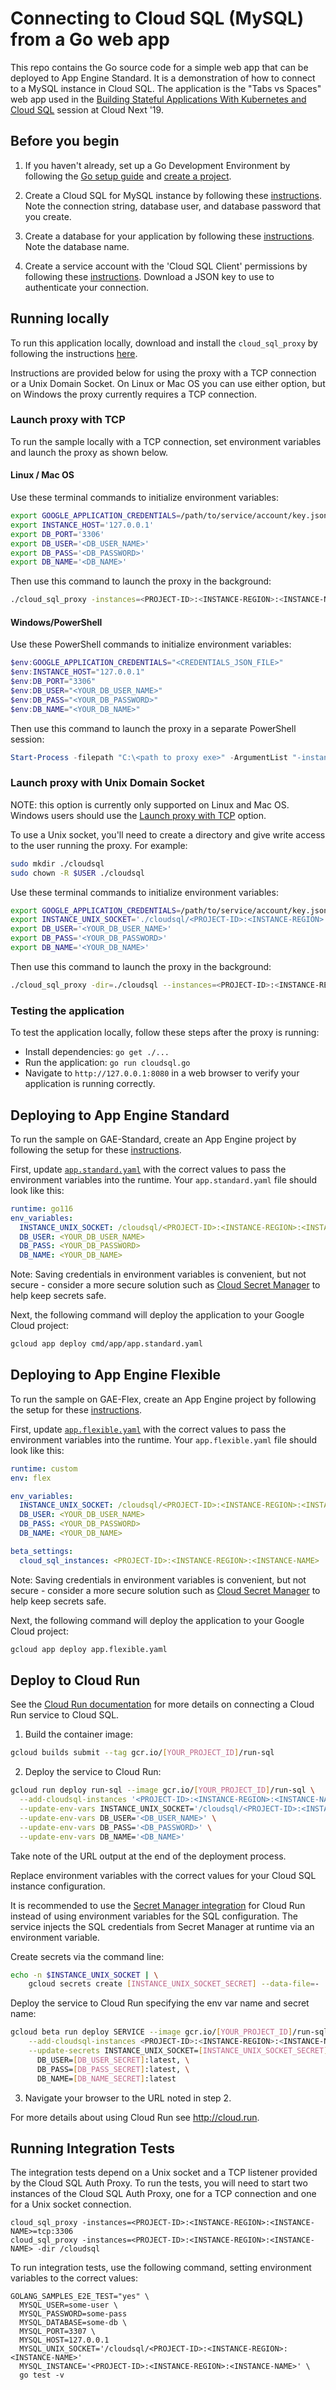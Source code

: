 # Connecting to Cloud SQL (MySQL) from a Go web app

This repo contains the Go source code for a simple web app that can be deployed to App Engine Standard. It is a demonstration of how to connect to a MySQL instance in Cloud SQL. The application is the "Tabs vs Spaces" web app used in the [Building Stateful Applications With Kubernetes and Cloud SQL](https://www.youtube.com/watch?v=qVgzP3PsXFw&t=1833s) session at Cloud Next '19.

## Before you begin

1. If you haven't already, set up a Go Development Environment by following the [Go setup guide](https://cloud.google.com/go/docs/setup) and
[create a project](https://cloud.google.com/resource-manager/docs/creating-managing-projects#creating_a_project).

1. Create a Cloud SQL for MySQL instance by following these
[instructions](https://cloud.google.com/sql/docs/mysql/create-instance).
Note the connection string, database user, and database password that you create.

1. Create a database for your application by following these
[instructions](https://cloud.google.com/sql/docs/mysql/create-manage-databases).
Note the database name.

1. Create a service account with the 'Cloud SQL Client' permissions by following these
[instructions](https://cloud.google.com/sql/docs/mysql/connect-external-app#4_if_required_by_your_authentication_method_create_a_service_account).
Download a JSON key to use to authenticate your connection.

## Running locally

To run this application locally, download and install the `cloud_sql_proxy` by
following the instructions
[here](https://cloud.google.com/sql/docs/mysql/sql-proxy#install).

Instructions are provided below for using the proxy with a TCP connection or a Unix Domain Socket. On Linux or Mac OS you can use either option, but on Windows the proxy currently requires a TCP connection.

### Launch proxy with TCP

To run the sample locally with a TCP connection, set environment variables and launch the proxy as shown below.

#### Linux / Mac OS
Use these terminal commands to initialize environment variables:
```bash
export GOOGLE_APPLICATION_CREDENTIALS=/path/to/service/account/key.json
export INSTANCE_HOST='127.0.0.1'
export DB_PORT='3306'
export DB_USER='<DB_USER_NAME>'
export DB_PASS='<DB_PASSWORD>'
export DB_NAME='<DB_NAME>'
```

Then use this command to launch the proxy in the background:
```bash
./cloud_sql_proxy -instances=<PROJECT-ID>:<INSTANCE-REGION>:<INSTANCE-NAME>=tcp:3306 -credential_file=$GOOGLE_APPLICATION_CREDENTIALS &
```

#### Windows/PowerShell
Use these PowerShell commands to initialize environment variables:
```powershell
$env:GOOGLE_APPLICATION_CREDENTIALS="<CREDENTIALS_JSON_FILE>"
$env:INSTANCE_HOST="127.0.0.1"
$env:DB_PORT="3306"
$env:DB_USER="<YOUR_DB_USER_NAME>"
$env:DB_PASS="<YOUR_DB_PASSWORD>"
$env:DB_NAME="<YOUR_DB_NAME>"
```

Then use this command to launch the proxy in a separate PowerShell session:
```powershell
Start-Process -filepath "C:\<path to proxy exe>" -ArgumentList "-instances=<PROJECT-ID>:<INSTANCE-REGION>:<INSTANCE-NAME>=tcp:3306 -credential_file=<CREDENTIALS_JSON_FILE>"
```

### Launch proxy with Unix Domain Socket
NOTE: this option is currently only supported on Linux and Mac OS. Windows users should use the [Launch proxy with TCP](#launch-proxy-with-tcp) option.

To use a Unix socket, you'll need to create a directory and give write access to the user running the proxy. For example:
```bash
sudo mkdir ./cloudsql
sudo chown -R $USER ./cloudsql
```

Use these terminal commands to initialize environment variables:
```bash
export GOOGLE_APPLICATION_CREDENTIALS=/path/to/service/account/key.json
export INSTANCE_UNIX_SOCKET='./cloudsql/<PROJECT-ID>:<INSTANCE-REGION>:<INSTANCE-NAME>'
export DB_USER='<YOUR_DB_USER_NAME>'
export DB_PASS='<YOUR_DB_PASSWORD>'
export DB_NAME='<YOUR_DB_NAME>'
```

Then use this command to launch the proxy in the background:
```bash
./cloud_sql_proxy -dir=./cloudsql --instances=<PROJECT-ID>:<INSTANCE-REGION>:<INSTANCE-NAME> --credential_file=$GOOGLE_APPLICATION_CREDENTIALS &
```

### Testing the application

To test the application locally, follow these steps after the proxy is running:

* Install dependencies: `go get ./...`
* Run the application: `go run cloudsql.go`
* Navigate to `http://127.0.0.1:8080` in a web browser to verify your application is running correctly.

## Deploying to App Engine Standard

To run the sample on GAE-Standard, create an App Engine project by following the setup for these
[instructions](https://cloud.google.com/appengine/docs/standard/go/quickstart#before-you-begin).

First, update [`app.standard.yaml`](cmd/app/app.standard.yaml) with the correct values to pass the environment
variables into the runtime. Your `app.standard.yaml` file should look like this:

```yaml
runtime: go116
env_variables:
  INSTANCE_UNIX_SOCKET: /cloudsql/<PROJECT-ID>:<INSTANCE-REGION>:<INSTANCE-NAME>
  DB_USER: <YOUR_DB_USER_NAME>
  DB_PASS: <YOUR_DB_PASSWORD>
  DB_NAME: <YOUR_DB_NAME>
```

Note: Saving credentials in environment variables is convenient, but not secure - consider a more
secure solution such as [Cloud Secret Manager](https://cloud.google.com/secret-manager) to help keep secrets safe.

Next, the following command will deploy the application to your Google Cloud project:
```bash
gcloud app deploy cmd/app/app.standard.yaml
```

## Deploying to App Engine Flexible

To run the sample on GAE-Flex, create an App Engine project by following the setup for these
[instructions](https://cloud.google.com/appengine/docs/standard/go/quickstart#before-you-begin).

First, update [`app.flexible.yaml`](app.flexible.yaml) with the correct values to pass the environment
variables into the runtime. Your `app.flexible.yaml` file should look like this:
```yaml
runtime: custom
env: flex

env_variables:
  INSTANCE_UNIX_SOCKET: /cloudsql/<PROJECT-ID>:<INSTANCE-REGION>:<INSTANCE-NAME>
  DB_USER: <YOUR_DB_USER_NAME>
  DB_PASS: <YOUR_DB_PASSWORD>
  DB_NAME: <YOUR_DB_NAME>

beta_settings:
  cloud_sql_instances: <PROJECT-ID>:<INSTANCE-REGION>:<INSTANCE-NAME>
```

Note: Saving credentials in environment variables is convenient, but not secure - consider a more
secure solution such as [Cloud Secret Manager](https://cloud.google.com/secret-manager) to help keep secrets safe.

Next, the following command will deploy the application to your Google Cloud project:
```bash
gcloud app deploy app.flexible.yaml
```
## Deploy to Cloud Run

See the [Cloud Run documentation](https://cloud.google.com/sql/docs/mysql/connect-run)
for more details on connecting a Cloud Run service to Cloud SQL.

1. Build the container image:

```sh
gcloud builds submit --tag gcr.io/[YOUR_PROJECT_ID]/run-sql
```

2. Deploy the service to Cloud Run:

```sh
gcloud run deploy run-sql --image gcr.io/[YOUR_PROJECT_ID]/run-sql \
  --add-cloudsql-instances '<PROJECT-ID>:<INSTANCE-REGION>:<INSTANCE-NAME>' \
  --update-env-vars INSTANCE_UNIX_SOCKET='/cloudsql/<PROJECT-ID>:<INSTANCE-REGION>:<INSTANCE-NAME>' \
  --update-env-vars DB_USER='<DB_USER_NAME>' \
  --update-env-vars DB_PASS='<DB_PASSWORD>' \
  --update-env-vars DB_NAME='<DB_NAME>'
```

Take note of the URL output at the end of the deployment process.

Replace environment variables with the correct values for your Cloud SQL
instance configuration.

It is recommended to use the [Secret Manager integration](https://cloud.google.com/run/docs/configuring/secrets) for Cloud Run instead
of using environment variables for the SQL configuration. The service injects the SQL credentials from
Secret Manager at runtime via an environment variable.

Create secrets via the command line:
```sh
echo -n $INSTANCE_UNIX_SOCKET | \
    gcloud secrets create [INSTANCE_UNIX_SOCKET_SECRET] --data-file=-
```

Deploy the service to Cloud Run specifying the env var name and secret name:
```sh
gcloud beta run deploy SERVICE --image gcr.io/[YOUR_PROJECT_ID]/run-sql \
    --add-cloudsql-instances <PROJECT-ID>:<INSTANCE-REGION>:<INSTANCE-NAME> \
    --update-secrets INSTANCE_UNIX_SOCKET=[INSTANCE_UNIX_SOCKET_SECRET]:latest,\
      DB_USER=[DB_USER_SECRET]:latest, \
      DB_PASS=[DB_PASS_SECRET]:latest, \
      DB_NAME=[DB_NAME_SECRET]:latest
```

3. Navigate your browser to the URL noted in step 2.

For more details about using Cloud Run see http://cloud.run.

## Running Integration Tests

The integration tests depend on a Unix socket and a TCP listener provided by the
Cloud SQL Auth Proxy. To run the tests, you will need to start two instances of
the Cloud SQL Auth Proxy, one for a TCP connection and one for a Unix socket
connection.

```
cloud_sql_proxy -instances=<PROJECT-ID>:<INSTANCE-REGION>:<INSTANCE-NAME>=tcp:3306
cloud_sql_proxy -instances=<PROJECT-ID>:<INSTANCE-REGION>:<INSTANCE-NAME> -dir /cloudsql
```

To run integration tests, use the following command, setting environment
variables to the correct values:

```
GOLANG_SAMPLES_E2E_TEST="yes" \
  MYSQL_USER=some-user \
  MYSQL_PASSWORD=some-pass
  MYSQL_DATABASE=some-db \
  MYSQL_PORT=3307 \
  MYSQL_HOST=127.0.0.1
  MYSQL_UNIX_SOCKET='/cloudsql/<PROJECT-ID>:<INSTANCE-REGION>:<INSTANCE-NAME>'
  MYSQL_INSTANCE='<PROJECT-ID>:<INSTANCE-REGION>:<INSTANCE-NAME>' \
  go test -v
```

